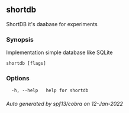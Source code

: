 ## shortdb

ShortDB it's daabase for experiments

### Synopsis

Implementation simple database like SQLite

```
shortdb [flags]
```

### Options

```
  -h, --help   help for shortdb
```

###### Auto generated by spf13/cobra on 12-Jan-2022
